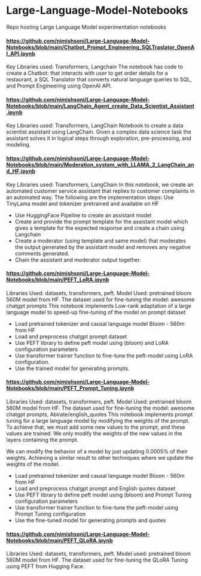 # Large-Language-Model-Notebooks
Repo hosting Large Language Model experimentation notebooks
#### https://github.com/nimishsoni/Large-Language-Model-Notebooks/blob/main/Chatbot_Prompt_Engineering_SQLTraslator_OpenAI_API.ipynb
  Key Libraries used: Transformers, Langchain
  The notebook has code to create a Chatbot: that interacts with user to get order details for a restaurant, a SQL Translator that converts natural language queries to SQL, and Prompt Engineering using OpenAI API.

#### https://github.com/nimishsoni/Large-Language-Model-Notebooks/blob/main/LangChain_Agent_create_Data_Scientist_Assistant.ipynb
Key Libraries used: Transformers, LangChain
  Notebook to create a data scientist assistant using LangChain. Given a complex data science task the assistant solves it in logical steps through exploration, pre-processing, and modeling. 

#### https://github.com/nimishsoni/Large-Language-Model-Notebooks/blob/main/Moderation_system_with_LLAMA_2_LangChain_and_HF.ipynb
Key Libraries used: Transformers, LangChain
  In this notebook, we create an automated customer service assistant that replies to customer complaints in an automated way. The following are the implementation steps:
  Use TinyLama model and tokenizer pretrained and available on HF
- Use HuggingFace Pipeline to create an assistant model
- Create and provide the prompt template for the assistant model which gives a template for the expected response and create a chain using Langchain
- Create a moderator (using template and same model) that moderates the output generated by the assistant model and removes any negative comments generated.
- Chain the assistant and moderator output together.

#### https://github.com/nimishsoni/Large-Language-Model-Notebooks/blob/main/PEFT_LoRA.ipynb
Libraries Used: datasets, transformers, peft. Model Used: pretrained bloom 560M model from HF. The dataset used for fine-tuning the model: awesome chatgpt prompts
This notebook implements Low-rank adaptation of a large language model to speed-up fine-tuning of the model on prompt dataset
- Load pretrained tokenizer and causal language model Bloom - 560m from HF
- Load and preprocess chatgpt prompt dataset
- Use PEFT library to define peft model using (bloom) and LoRA configuration parameters
- Use transformer trainer function to fine-tune the peft-model using LoRA configuration.
- Use the trained model for generating prompts.

#### https://github.com/nimishsoni/Large-Language-Model-Notebooks/blob/main/PEFT_Prompt_Tuning.ipynb
Libraries Used: datasets, transformers, peft. Model Used: pretrained bloom 560M model from HF. The dataset used for fine-tuning the model: awesome chatgpt prompts, Abirate/english_quotes
This notebook implements prompt tuning for a large language model by modifying the weights of the prompt. To achieve that, we must add some new values to the prompt, and these values are trained. We only modify the weights of the new values in the layers containing the prompt.

We can modify the behavior of a model by just updating 0.0005% of their weights. Achieving a similar result to other techniques where we update the weights of the model.
- Load pretrained tokenizer and causal language model Bloom - 560m from HF
- Load and preprocess chatgpt prompt and English quotes dataset
- Use PEFT library to define peft model using (bloom) and Prompt Tuning configuration parameters
- Use transformer trainer function to fine-tune the peft-model using Prompt Tuning configuration
- Use the fine-tuned model for generating prompts and quotes

#### https://github.com/nimishsoni/Large-Language-Model-Notebooks/blob/main/PEFT_QLoRA.ipynb
Libraries Used: datasets, transformers, peft. Model used: pretrained bloom 560M model from HF. The dataset used for fine-tuning the QLoRA Tuning using PEFT from Hugging Face.





